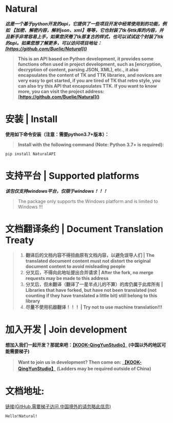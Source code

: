 # Natural
***这是一个基于python开发的api，它提供了一些项目开发中经常使用到的功能，例如 【加密、解密内容，解析json、xml】等等，它也封装了tk与ttk库的内容，并且新手非常容易上手，如果您厌倦了tk那复古的样式，也可以试试这个封装了ttk的api。如果您想了解更多，可以访问项目地址：[https://github.com/Buelie/Natural]()***

> **This is an API based on Python development, it provides some functions often used in project development, such as [encryption, decryption of content, parsing JSON, XML], etc., it also encapsulates the content of TK and TTK libraries, and novices are very easy to get started, if you are tired of TK that retro style, you can also try this API that encapsulates TTK. If you want to know more, you can visit the project address: [https://github.com/Buelie/Natural]()**

# 安装 | Install

**使用如下命令安装（注意：需要python3.7+版本）：**
> **Install with the following command (Note: Python 3.7+ is required):**

```
pip install NaturalAPI
```

# 支持平台 | Supported platforms
***该包仅支持windows平台，仅限于windows！！！***
> The package only supports the Windows platform and is limited to Windows !!!

# 文档翻译条约 | Document Translation Treaty
> 1. **翻译后的文档内容不得扭曲原有文档内容，以避免误导人们 | The translated document content must not distort the original document content to avoid misleading people**
> 2. **分叉后，不得向此地址提出合并请求 | After the fork, no merge requests may be made to this address**
> 3. **分叉后，但未翻译（翻译了一星半点儿的不算）的库仍属于此库所有 | Libraries that have forked, but have not been translated (not counting if they have translated a little bit) still belong to this library**
> 4. **尽量不使用机器翻译！！！ | Try not to use machine translation!!!**

# 加入开发 | Join development
**想加入我们一起开发？那就来吧：[【KOOK-QingYunStudio】](https://kook.top/KkUMot) (中国以外的地区可能需要梯子)**
> **Want to join us in development? Then come on: [【KOOK-QingYunStudio】](https://kook.top/KkUMot) (Ladders may be required outside of China)**

# 文档地址:
[链接(GitHub,需要梯子访问,中国境外的请忽略此信息)](https://github.com/Buelie/Natural/)

```
Hello!Natural!
```
